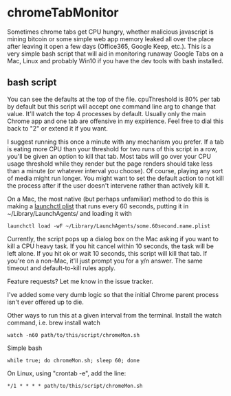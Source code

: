 # chromeTabMonitor
Sometimes chrome tabs get CPU hungry, whether malicious javascript is mining bitcoin or some simple web app memory leaked all over the place after leaving it open a few days (Office365, Google Keep, etc.). This is a very simple bash script that will aid in monitoring runaway Google Tabs on a Mac, Linux and probably Win10 if you have the dev tools with bash installed.

## bash script
You can see the defaults at the top of the file. cpuThreshold is 80% per tab by default but this script will accept one command line arg to change that value. It'll watch the top 4 processes by default. Usually only the main Chrome app and one tab are offensive in my expirience. Feel free to dial this back to "2" or extend it if you want.

I suggest running this once a minute with any mechanism you prefer. If a tab is eating more CPU than your threshold for two runs of this script in a row, you'll be given an option to kill that tab. Most tabs will go over your CPU usage threshold while they render but the page renders should take less than a minute (or whatever interval you choose). Of course, playing any sort of media might run longer. You might want to set the default action to not kill the process after if the user doesn't intervene rather than actively kill it.

On a Mac, the most native (but perhaps unfamiliar) method to do this is making a [launchctl plist](https://www.google.com/search?q=launchctl+that+runs+every+minute) that runs every 60 seconds, putting it in ~/Library/LaunchAgents/  and loading it with

    launchctl load -wF ~/Library/LaunchAgents/some.60second.name.plist

Currently, the script pops up a dialog box on the Mac asking if you want to kill a CPU heavy task. If you hit cancel within 10 seconds, the task will be left alone. If you hit ok or wait 10 seconds, this script will kill that tab. If you're on a non-Mac, it'll just prompt you for a y/n answer. The same timeout and default-to-kill rules apply.

Feature requests? Let me know in the issue tracker.

I've added some very dumb logic so that the initial Chrome parent process isn't ever offered up to die.

Other ways to run this at a given interval from the terminal. Install the watch command, i.e. brew install watch

    watch -n60 path/to/this/script/chromeMon.sh
    
Simple bash

    while true; do chromeMon.sh; sleep 60; done
    
On Linux, using "crontab -e", add the line:

    */1 * * * * path/to/this/script/chromeMon.sh
